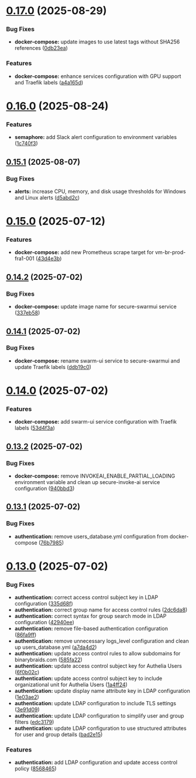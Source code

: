 # [0.17.0](https://github.com/binary-braids/docker-homelab/compare/v0.16.0...v0.17.0) (2025-08-29)


### Bug Fixes

* **docker-compose:** update images to use latest tags without SHA256 references ([0db23ea](https://github.com/binary-braids/docker-homelab/commit/0db23ea37593bac56d30e06f8c8ced9dbd0034db))


### Features

* **docker-compose:** enhance services configuration with GPU support and Traefik labels ([a4a165d](https://github.com/binary-braids/docker-homelab/commit/a4a165d42a2fa11a24c44176a4246b0b4244a72e))



# [0.16.0](https://github.com/binary-braids/docker-homelab/compare/v0.15.1...v0.16.0) (2025-08-24)


### Features

* **semaphore:** add Slack alert configuration to environment variables ([1c740f3](https://github.com/binary-braids/docker-homelab/commit/1c740f38c05f3c4dcd412999e81a351c0d2f4db6))



## [0.15.1](https://github.com/binary-braids/docker-homelab/compare/v0.15.0...v0.15.1) (2025-08-07)


### Bug Fixes

* **alerts:** increase CPU, memory, and disk usage thresholds for Windows and Linux alerts ([d5abd2c](https://github.com/binary-braids/docker-homelab/commit/d5abd2cecf5bcdfb47ce1c4d9e5aa48f759d7d08))



# [0.15.0](https://github.com/binary-braids/docker-homelab/compare/v0.14.2...v0.15.0) (2025-07-12)


### Features

* **docker-compose:** add new Prometheus scrape target for vm-br-prod-fra1-001 ([43d4e3b](https://github.com/binary-braids/docker-homelab/commit/43d4e3b88c77a301219c72dcf9115ebd7510c94f))



## [0.14.2](https://github.com/binary-braids/docker-homelab/compare/v0.14.1...v0.14.2) (2025-07-02)


### Bug Fixes

* **docker-compose:** update image name for secure-swarmui service ([337eb58](https://github.com/binary-braids/docker-homelab/commit/337eb58732a2d984db1754edc3720b88e060c3af))



## [0.14.1](https://github.com/binary-braids/docker-homelab/compare/v0.14.0...v0.14.1) (2025-07-02)


### Bug Fixes

* **docker-compose:** rename swarm-ui service to secure-swarmui and update Traefik labels ([ddb19c0](https://github.com/binary-braids/docker-homelab/commit/ddb19c08a5a0fe1c7ec56be17ebc69ff545d81c8))



# [0.14.0](https://github.com/binary-braids/docker-homelab/compare/v0.13.2...v0.14.0) (2025-07-02)


### Features

* **docker-compose:** add swarm-ui service configuration with Traefik labels ([53d4f3a](https://github.com/binary-braids/docker-homelab/commit/53d4f3ab08320ced4f37b320b365df76f762f7f0))



## [0.13.2](https://github.com/binary-braids/docker-homelab/compare/v0.13.1...v0.13.2) (2025-07-02)


### Bug Fixes

* **docker-compose:** remove INVOKEAI_ENABLE_PARTIAL_LOADING environment variable and clean up secure-invoke-ai service configuration ([940bbd3](https://github.com/binary-braids/docker-homelab/commit/940bbd3f8c2b57fdaa5f74d74a9a90fe9da2ba8a))



## [0.13.1](https://github.com/binary-braids/docker-homelab/compare/v0.13.0...v0.13.1) (2025-07-02)


### Bug Fixes

* **authentication:** remove users_database.yml configuration from docker-compose ([76b7985](https://github.com/binary-braids/docker-homelab/commit/76b7985d3388cefdfa79b40bde814930aff03e47))



# [0.13.0](https://github.com/binary-braids/docker-homelab/compare/v0.12.0...v0.13.0) (2025-07-02)


### Bug Fixes

* **authentication:** correct access control subject key in LDAP configuration ([335d68f](https://github.com/binary-braids/docker-homelab/commit/335d68fcd900fe67d84e783d64cf6471934e35d8))
* **authentication:** correct group name for access control rules ([2dc6da8](https://github.com/binary-braids/docker-homelab/commit/2dc6da8f16f16e2d3b34a777204d778d58db6896))
* **authentication:** correct syntax for group search mode in LDAP configuration ([42940ee](https://github.com/binary-braids/docker-homelab/commit/42940eede12289d5885d903c1923ac4c1945a5cc))
* **authentication:** remove file-based authentication configuration ([86fa9ff](https://github.com/binary-braids/docker-homelab/commit/86fa9ff6db55845f2d386219f66e3dce916aa883))
* **authentication:** remove unnecessary logs_level configuration and clean up users_database.yml ([a7da4d2](https://github.com/binary-braids/docker-homelab/commit/a7da4d267b8f7db5fe887ae32249c6e4375afd59))
* **authentication:** update access control rules to allow subdomains for binarybraids.com ([585fa22](https://github.com/binary-braids/docker-homelab/commit/585fa22a89621218222af9c9ffd552c63842ce7b))
* **authentication:** update access control subject key for Authelia Users ([6f0b02c](https://github.com/binary-braids/docker-homelab/commit/6f0b02c1ba2e45bedb5d366d35e1a861b4a3d89f))
* **authentication:** update access control subject key to include organizational unit for Authelia Users ([1a4ff24](https://github.com/binary-braids/docker-homelab/commit/1a4ff2427e2c675b76f08c85db60f23b6938e9cf))
* **authentication:** update display name attribute key in LDAP configuration ([1e03ae2](https://github.com/binary-braids/docker-homelab/commit/1e03ae2f24fb8d07908ced937aec7b76f3bd6c2c))
* **authentication:** update LDAP configuration to include TLS settings ([3e91d09](https://github.com/binary-braids/docker-homelab/commit/3e91d099af8347657d38e53c4f0e33bbb1faa292))
* **authentication:** update LDAP configuration to simplify user and group filters ([edc3179](https://github.com/binary-braids/docker-homelab/commit/edc3179a13ad75b20c6d17ab41112f80d9440bd6))
* **authentication:** update LDAP configuration to use structured attributes for user and group details ([bad2e15](https://github.com/binary-braids/docker-homelab/commit/bad2e151460a30592751e5077fa37c696622b9fb))


### Features

* **authentication:** add LDAP configuration and update access control policy ([8568465](https://github.com/binary-braids/docker-homelab/commit/856846546e4039de0f9c9e1b1f44ebce1b408bce))



